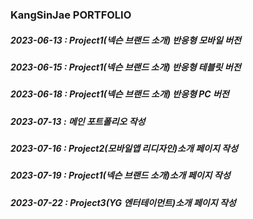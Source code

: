 ### KangSinJae PORTFOLIO

##### 2023-06-13 : Project1(넥슨 브랜드 소개) 반응형 모바일 버전
##### 2023-06-15 : Project1(넥슨 브랜드 소개) 반응형 테블릿 버전
##### 2023-06-18 : Project1(넥슨 브랜드 소개) 반응형 PC 버전
##### 2023-07-13 : 메인 포트폴리오 작성
##### 2023-07-16 : Project2(모바일앱 리디자인)소개 페이지 작성 
##### 2023-07-19 : Project1(넥슨 브랜드 소개)소개 페이지 작성 
##### 2023-07-22 : Project3(YG 엔터테이먼트)소개 페이지 작성 


<!--
**KangSinJae/KangSinJae** is a ✨ _special_ ✨ repository because its `README.md` (this file) appears on your GitHub profile.

Here are some ideas to get you started:

- 🔭 I’m currently working on ...
- 🌱 I’m currently learning ...
- 👯 I’m looking to collaborate on ...
- 🤔 I’m looking for help with ...
- 💬 Ask me about ...
- 📫 How to reach me: ...
- 😄 Pronouns: ...
- ⚡ Fun fact: ...
-->
